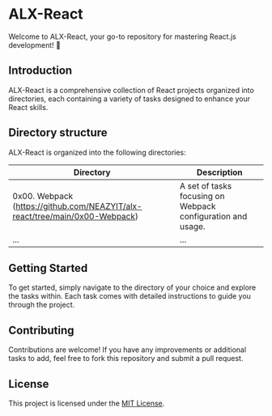 # ALX-React

Welcome to ALX-React, your go-to repository for mastering React.js development! 🚀

## Introduction

ALX-React is a comprehensive collection of React projects organized into directories, each containing a variety of tasks designed to enhance your React skills.

## Directory structure

ALX-React is organized into the following directories:

| Directory        | Description                                                                                           |
|------------------|-------------------------------------------------------------------------------------------------------|
| 0x00. Webpack (https://github.com/NEAZYIT/alx-react/tree/main/0x00-Webpack) | A set of tasks focusing on Webpack configuration and usage.                                           |
| ...              | ...                                                                                                   |


## Getting Started

To get started, simply navigate to the directory of your choice and explore the tasks within. Each task comes with detailed instructions to guide you through the project.

## Contributing

Contributions are welcome! If you have any improvements or additional tasks to add, feel free to fork this repository and submit a pull request.

## License

This project is licensed under the [MIT License](LICENSE).